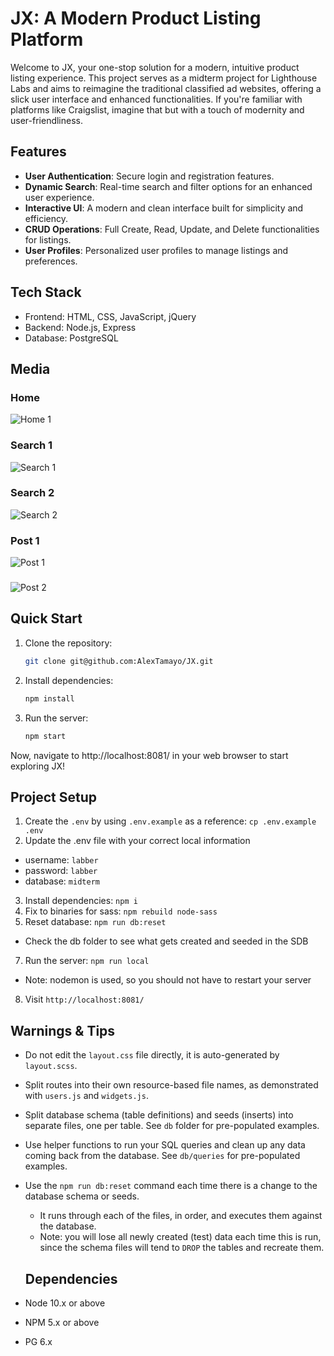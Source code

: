 # JX: A Modern Product Listing Platform

Welcome to JX, your one-stop solution for a modern, intuitive product listing experience. This project serves as a midterm project for Lighthouse Labs and aims to reimagine the traditional classified ad websites, offering a slick user interface and enhanced functionalities. If you're familiar with platforms like Craigslist, imagine that but with a touch of modernity and user-friendliness.

## Features

- **User Authentication**: Secure login and registration features.
- **Dynamic Search**: Real-time search and filter options for an enhanced user experience.
- **Interactive UI**: A modern and clean interface built for simplicity and efficiency.
- **CRUD Operations**: Full Create, Read, Update, and Delete functionalities for listings.
- **User Profiles**: Personalized user profiles to manage listings and preferences.

## Tech Stack

- Frontend: HTML, CSS, JavaScript, jQuery
- Backend: Node.js, Express
- Database: PostgreSQL


## Media

### Home
![Home 1](./public/images/md_images/001_home.png)

### Search 1
![Search 1](./public/images/md_images/002_search.png)

### Search 2
![Search 2](./public/images/md_images/003_search.png)

### Post 1
![Post 1](./public/images/md_images/004_post.png)

### 
![Post 2](./public/images/md_images/005_post.png)


## Quick Start

1. Clone the repository:  
   ```bash
   git clone git@github.com:AlexTamayo/JX.git
   ```
2. Install dependencies:
   ```bash
   npm install
   ```

3. Run the server:
   ```bash
   npm start
   ```

Now, navigate to http://localhost:8081/ in your web browser to start exploring JX!

## Project Setup

1. Create the `.env` by using `.env.example` as a reference: `cp .env.example .env`
2. Update the .env file with your correct local information 
  - username: `labber` 
  - password: `labber` 
  - database: `midterm`
3. Install dependencies: `npm i`
4. Fix to binaries for sass: `npm rebuild node-sass`
5. Reset database: `npm run db:reset`
  - Check the db folder to see what gets created and seeded in the SDB
7. Run the server: `npm run local`
  - Note: nodemon is used, so you should not have to restart your server
8. Visit `http://localhost:8081/`

## Warnings & Tips

- Do not edit the `layout.css` file directly, it is auto-generated by `layout.scss`.
- Split routes into their own resource-based file names, as demonstrated with `users.js` and `widgets.js`.
- Split database schema (table definitions) and seeds (inserts) into separate files, one per table. See `db` folder for pre-populated examples.
- Use helper functions to run your SQL queries and clean up any data coming back from the database. See `db/queries` for pre-populated examples.
- Use the `npm run db:reset` command each time there is a change to the database schema or seeds.
  - It runs through each of the files, in order, and executes them against the database.
  - Note: you will lose all newly created (test) data each time this is run, since the schema files will tend to `DROP` the tables and recreate them.


  ## Dependencies

- Node 10.x or above
- NPM 5.x or above
- PG 6.x
